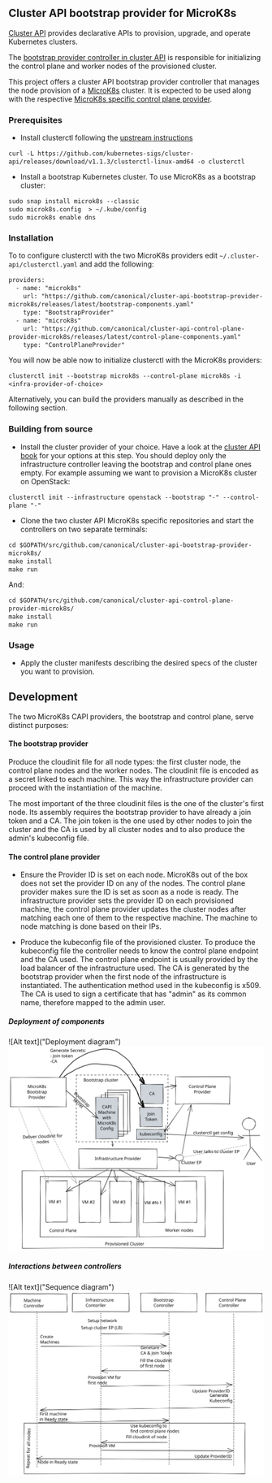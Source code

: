 ## Cluster API bootstrap provider for MicroK8s

[Cluster API](https://cluster-api.sigs.k8s.io/) provides declarative APIs to provision, upgrade, and operate Kubernetes clusters.

The [bootstrap provider controller in cluster API](https://cluster-api.sigs.k8s.io/user/concepts.html#bootstrap-provider) is responsible for initializing the control plane and worker nodes of the provisioned cluster.

This project offers a cluster API bootstrap provider controller that manages the node provision of a [MicroK8s](https://github.com/canonical/microk8s) cluster. It is expected to be used along with the respective [MicroK8s specific control plane provider](https://github.com/canonical/cluster-api-control-plane-provider-microk8s).

### Prerequisites

  * Install clusterctl following the [upstream instructions](https://cluster-api.sigs.k8s.io/user/quick-start.html#install-clusterctl)
```
curl -L https://github.com/kubernetes-sigs/cluster-api/releases/download/v1.1.3/clusterctl-linux-amd64 -o clusterctl
```

  * Install a bootstrap Kubernetes cluster. To use MicroK8s as a bootstrap cluster:
```
sudo snap install microk8s --classic
sudo microk8s.config  > ~/.kube/config
sudo microk8s enable dns
```

### Installation

To to configure clusterctl with the two MicroK8s providers edit `~/.cluster-api/clusterctl.yaml`
and add the following:
```
providers:
  - name: "microk8s"
    url: "https://github.com/canonical/cluster-api-bootstrap-provider-microk8s/releases/latest/bootstrap-components.yaml"
    type: "BootstrapProvider"
  - name: "microk8s"
    url: "https://github.com/canonical/cluster-api-control-plane-provider-microk8s/releases/latest/control-plane-components.yaml"
    type: "ControlPlaneProvider"
```

You will now be able now to initialize clusterctl with the MicroK8s providers: 

```
clusterctl init --bootstrap microk8s --control-plane microk8s -i <infra-provider-of-choice>
```

Alternatively, you can build the providers manually as described in the following section.



### Building from source

  * Install the cluster provider of your choice. Have a look at the [cluster API book](https://cluster-api.sigs.k8s.io/user/quick-start.html#initialization-for-common-providers) for your options at this step. You should deploy only the infrastructure controller leaving the bootstrap and control plane ones empty. For example assuming we want to provision a MicroK8s cluster on OpenStack:
```
clusterctl init --infrastructure openstack --bootstrap "-" --control-plane "-"
``` 

  * Clone the two cluster API MicroK8s specific repositories and start the controllers on two separate terminals:
```
cd $GOPATH/src/github.com/canonical/cluster-api-bootstrap-provider-microk8s/ 
make install
make run
``` 
And:
```
cd $GOPATH/src/github.com/canonical/cluster-api-control-plane-provider-microk8s/ 
make install
make run
``` 

### Usage

  * Apply the cluster manifests describing the desired specs of the cluster you want to provision.


## Development

The two MicroK8s CAPI providers, the bootstrap and control plane, serve distinct purposes:

#### The bootstrap provider

  Produce the cloudinit file for all node types: the first cluster node, the control plane nodes and the worker nodes. The cloudinit file is encoded as a secret linked to each machine. This way the infrastructure provider can proceed with the instantiation of the machine.
  
  The most important of the three cloudinit files is the one of the cluster's first node. Its assembly requires the bootstrap provider to have already a join token and a CA. The join token is the one used by other nodes to join the cluster and the CA is used by all cluster nodes and to also produce the admin's kubeconfig file.

#### The control plane provider

  * Ensure the Provider ID is set on each node. MicroK8s out of the box does not set the provider ID on any of the nodes. The control plane provider makes sure the ID is set as soon as a node is ready. The infrastructure provider sets the provider ID on each provisioned machine, the control plane provider updates the cluster nodes after matching each one of them to the respective machine. The machine to node matching is done based on their IPs.

  * Produce the kubeconfig file of the provisioned cluster. To produce the kubeconfig file the controller needs to know the control plane endpoint and the CA used. The control plane endpoint is usually provided by the load balancer of the infrastructure used. The CA is generated by the bootstrap provider when the first node of the infrastructure is instantiated. The authentication method used in the kubeconfig is x509. The CA is used to sign a certificate that has "admin" as its common name, therefore mapped to the admin user.
    

##### Deployment of components
![Alt text]("Deployment diagram")
<img src="./images/deployment_diagram.svg">

##### Interactions between controllers 
![Alt text]("Sequence diagram")
<img src="./images/sequence_diagram.svg">


